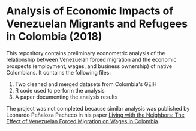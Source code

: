 # Analysis of Economic Impacts of Venezuelan Migrants and Refugees in Colombia (2018)

This repository contains preliminary econometric analysis of the relationship between Venezuelan forced migration and the economic prospects (employment, wages, and business ownership) of native Colombians. It contains the following files:

1. Two cleaned and merged datasets from Colombia's GEIH
2. R code used to perform the analysis
3. A paper documenting the analysis results

The project was not completed because similar analysis was published by Leonardo Peñaloza Pacheco in his paper [Living with the Neighbors: The Effect of Venezuelan Forced Migration on Wages in Colombia](http://www.cedlas.econo.unlp.edu.ar/wp/wp-content/uploads/doc_cedlas248.pdf). 
